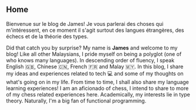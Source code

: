## Home

Bienvenue sur le blog de James! Je vous parlerai des choses qui m'intéressent,
en ce moment il s'agit surtout des langues étrangères, des échecs et de la
théorie des types.

Did that catch you by surprise? My name is **James** and welcome to my blog!
Like all other Malaysians, I pride myself on being a polyglot (one of who knows
many languages). In descending order of fluency, I speak English 🇬🇧, Chinese
🇨🇳, French 🇫🇷 and Malay 🇲🇾. In this blog, I share my ideas and
experiences related to tech 💻 and some of my thoughts on what's going on in my
life. From time to time, I shall also share my language learning experiences! I
am an aficionado of chess, I intend to share to more of my chess related
experiences here. Academically, my interests lie in type theory. Naturally, I'm
a big fan of functional programming.
